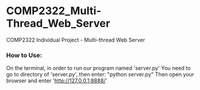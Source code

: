 # COMP2322_Multi-Thread_Web_Server
COMP2322 Individual Project - Multi-thread Web Server

### How to Use:
On the terminal, in order to run our program named 'server.py'
You need to go to directory of 'server.py', then enter: "python server.py"
Then open your browser and enter 'http://127.0.0.1:8888/'
